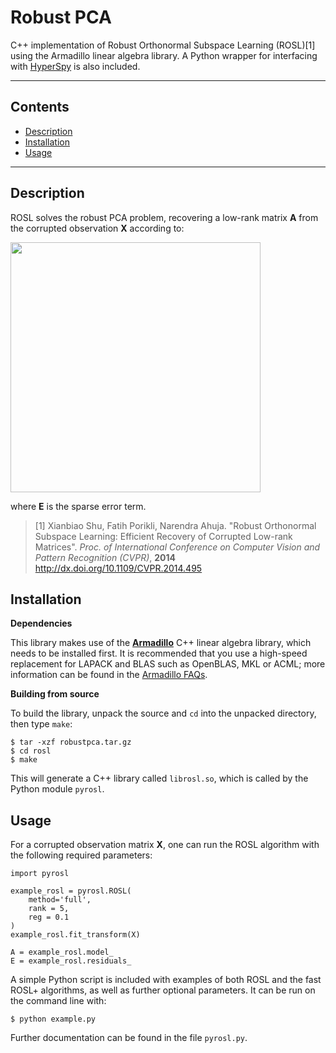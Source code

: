 # Robust PCA
C++ implementation of Robust Orthonormal Subspace Learning (ROSL)[1] using the Armadillo 
linear algebra library. A Python wrapper for interfacing with [HyperSpy](http://hyperspy.org/)
is also included.

---

## Contents

+ [Description](#description)
+ [Installation](#installation)
+ [Usage](#usage)

---

## Description

ROSL solves the robust PCA problem, recovering a low-rank matrix **A**
from the corrupted observation **X** according to:

<img src="http://i.imgur.com/HMXYTQo.png" width="400">

where **E** is the sparse error term.

> [1] Xianbiao Shu, Fatih Porikli, Narendra Ahuja. "Robust Orthonormal Subspace Learning: 
> Efficient Recovery of Corrupted Low-rank Matrices". 
> *Proc. of International Conference on Computer Vision and Pattern Recognition (CVPR)*, **2014**<br/>
> http://dx.doi.org/10.1109/CVPR.2014.495

## Installation

**Dependencies**

This library makes use of the **[Armadillo](http://arma.sourceforge.net)** C++ linear algebra library, 
which needs to be installed first. It is recommended that you use a high-speed replacement for
LAPACK and BLAS such as OpenBLAS, MKL or ACML; more information can be found in the [Armadillo
FAQs](http://arma.sourceforge.net/faq.html#dependencies).

**Building from source**

To build the library, unpack the source and `cd` into the unpacked directory, then type `make`:

```
$ tar -xzf robustpca.tar.gz
$ cd rosl
$ make
```

This will generate a C++ library called `librosl.so`, which is called by the Python module `pyrosl`.

## Usage

For a corrupted observation matrix **X**, one can run the ROSL algorithm with the following required
parameters:

```
import pyrosl

example_rosl = pyrosl.ROSL( 
    method='full',
    rank = 5,
    reg = 0.1
)
example_rosl.fit_transform(X)

A = example_rosl.model_
E = example_rosl.residuals_

```

A simple Python script is included with examples of both ROSL and the fast ROSL+ algorithms, as well
as further optional parameters. It can be run on the command line with:

```
$ python example.py
```

Further documentation can be found in the file `pyrosl.py`.


